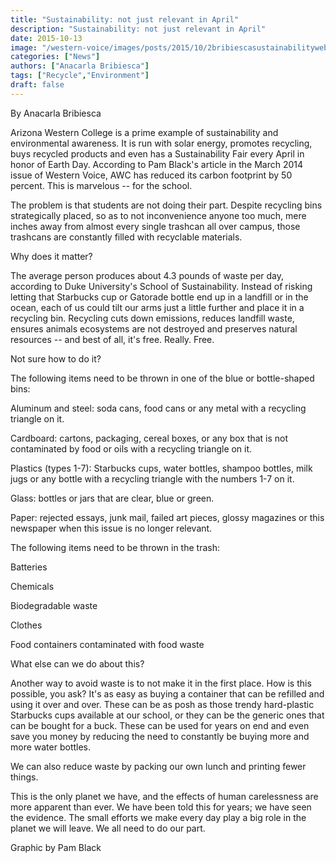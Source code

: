 ```yaml
---
title: "Sustainability: not just relevant in April"
description: "Sustainability: not just relevant in April"
date: 2015-10-13
image: "/western-voice/images/posts/2015/10/2bribiescasustainabilityweb1.jpg"
categories: ["News"]
authors: ["Anacarla Bribiesca"]
tags: ["Recycle","Environment"]
draft: false
---
```

By Anacarla Bribiesca

Arizona Western College is a prime example of sustainability and environmental awareness. It is run with solar energy, promotes recycling, buys recycled products and even has a Sustainability Fair every April in honor of Earth Day. According to Pam Black's article in the March 2014 issue of Western Voice, AWC has reduced its carbon footprint by 50 percent. This is marvelous -- for the school.

The problem is that students are not doing their part. Despite recycling bins strategically placed, so as to not inconvenience anyone too much, mere inches away from almost every single trashcan all over campus, those trashcans are constantly filled with recyclable materials.

Why does it matter?

The average person produces about 4.3 pounds of waste per day, according to Duke University's School of Sustainability. Instead of risking letting that Starbucks cup or Gatorade bottle end up in a landfill or in the ocean, each of us could tilt our arms just a little further and place it in a recycling bin. Recycling cuts down emissions, reduces landfill waste, ensures animals ecosystems are not destroyed and preserves natural resources -- and best of all, it's free. Really. Free.

Not sure how to do it?

The following items need to be thrown in one of the blue or bottle-shaped bins:

Aluminum and steel: soda cans, food cans or any metal with a recycling triangle on it.

Cardboard: cartons, packaging, cereal boxes, or any box that is not contaminated by food or oils with a recycling triangle on it.

Plastics (types 1-7): Starbucks cups, water bottles, shampoo bottles, milk jugs or any bottle with a recycling triangle with the numbers 1-7 on it.

Glass: bottles or jars that are clear, blue or green.

Paper: rejected essays, junk mail, failed art pieces, glossy magazines or this newspaper when this issue is no longer relevant.

The following items need to be thrown in the trash:

Batteries

Chemicals

Biodegradable waste

Clothes

Food containers contaminated with food waste

What else can we do about this?

Another way to avoid waste is to not make it in the first place. How is this possible, you ask? It's as easy as buying a container that can be refilled and using it over and over. These can be as posh as those trendy hard-plastic Starbucks cups available at our school, or they can be the generic ones that can be bought for a buck. These can be used for years on end and even save you money by reducing the need to constantly be buying more and more water bottles.

We can also reduce waste by packing our own lunch and printing fewer things.

This is the only planet we have, and the effects of human carelessness are more apparent than ever. We have been told this for years; we have seen the evidence. The small efforts we make every day play a big role in the planet we will leave. We all need to do our part.

Graphic by Pam Black